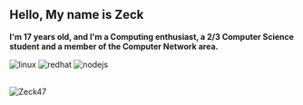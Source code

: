 ## Hello, My name is Zeck
**I'm 17 years old, and I'm a Computing enthusiast, 
a 2/3 Computer Science student and a member of the Computer Network area.**

<div style="display: inline_block">
  <img align="center" alt="linux" src="https://img.shields.io/badge/Kali_Linux-557C94?style=for-the-badge&logo=kali-linux&logoColor=white" />
  <img align="center" alt="redhat" src="https://img.shields.io/badge/Red%20Hat-EE0000?style=for-the-badge&logo=redhat&logoColor=white" />
  <img align="center" alt="nodejs" src="https://img.shields.io/badge/Node.js-43853D?style=for-the-badge&logo=node.js&logoColor=white" />
</div><br/>


![Zeck47](https://github-readme-stats.vercel.app/api/top-langs/?username=Zeck47&theme=blue-green)

